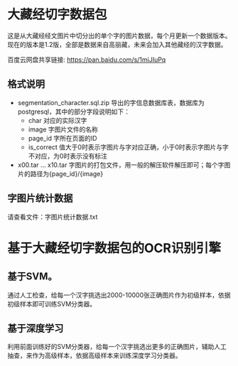 # 大藏经切字数据包
这是从大藏经经文图片中切分出的单个字的图片数据，每个月更新一个数据版本。现在的版本是1.2版，全部是数据来自高丽藏，未来会加入其他藏经的汉字数据。

百度云网盘共享链接: https://pan.baidu.com/s/1miJIuPq

## 格式说明
- segmentation_character.sql.zip 导出的字信息数据库表，数据库为postgresql，其中的部分字段说明如下：
  - char 对应的实际汉字
  - image 字图片文件的名称
  - page_id 字所在页面的ID
  - is_correct 值大于0时表示字图片与字对应正确，小于0时表示字图片与字不对应，为0时表示没有标注
- x00.tar ... x10.tar  字图片的打包文件，用一般的解压软件解压即可；每个字图片的路径为{page_id}/{image}

## 字图片统计数据
请查看文件：字图片统计数据.txt

# 基于大藏经切字数据包的OCR识别引擎
## 基于SVM。
通过人工检查，给每一个汉字挑选出2000-10000张正确图片作为初级样本，依据初级样本即可训练SVM分类器。
## 基于深度学习
利用前面训练好的SVM分类器，给每一个汉字挑选出更多的正确图片，辅助人工抽查，来作为高级样本，依据高级样本来训练深度学习分类器。
